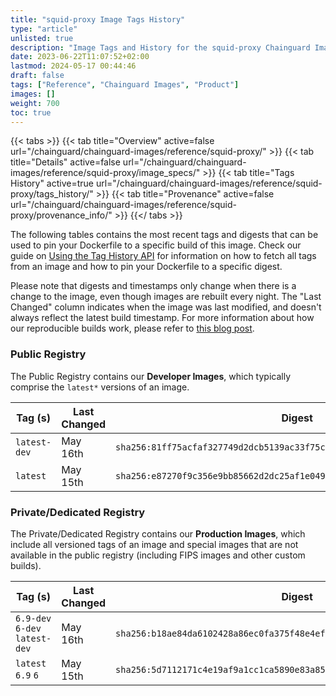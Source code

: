 ```yaml
---
title: "squid-proxy Image Tags History"
type: "article"
unlisted: true
description: "Image Tags and History for the squid-proxy Chainguard Image"
date: 2023-06-22T11:07:52+02:00
lastmod: 2024-05-17 00:44:46
draft: false
tags: ["Reference", "Chainguard Images", "Product"]
images: []
weight: 700
toc: true
---
```


{{< tabs >}}
{{< tab title="Overview" active=false url="/chainguard/chainguard-images/reference/squid-proxy/" >}}
{{< tab title="Details" active=false url="/chainguard/chainguard-images/reference/squid-proxy/image_specs/" >}}
{{< tab title="Tags History" active=true url="/chainguard/chainguard-images/reference/squid-proxy/tags_history/" >}}
{{< tab title="Provenance" active=false url="/chainguard/chainguard-images/reference/squid-proxy/provenance_info/" >}}
{{</ tabs >}}

The following tables contains the most recent tags and digests that can be used to pin your Dockerfile to a specific build of this image. Check our guide on [Using the Tag History API](/chainguard/chainguard-images/using-the-tag-history-api/) for information on how to fetch all tags from an image and how to pin your Dockerfile to a specific digest.

Please note that digests and timestamps only change when there is a change to the image, even though images are rebuilt every night. The "Last Changed" column indicates when the image was last modified, and doesn't always reflect the latest build timestamp. For more information about how our reproducible builds work, please refer to [this blog post](https://www.chainguard.dev/unchained/reproducing-chainguards-reproducible-image-builds).

### Public Registry
The Public Registry contains our **Developer Images**, which typically comprise the `latest*` versions of an image.

| Tag (s)       | Last Changed | Digest                                                                    |
|---------------|--------------|---------------------------------------------------------------------------|
|  `latest-dev` | May 16th     | `sha256:81ff75acfaf327749d2dcb5139ac33f75c95a6eba23b8e8ada019987b2f711a6` |
|  `latest`     | May 15th     | `sha256:e87270f9c356e9bb85662d2dc25af1e049a857a111f320e8122cfaae44513317` |


### Private/Dedicated Registry
The Private/Dedicated Registry contains our **Production Images**, which include all versioned tags of an image and special images that are not available in the public registry (including FIPS images and other custom builds).

| Tag (s)                         | Last Changed | Digest                                                                    |
|---------------------------------|--------------|---------------------------------------------------------------------------|
|  `6.9-dev` `6-dev` `latest-dev` | May 16th     | `sha256:b18ae84da6102428a86ec0fa375f48e4ef41518de032681d8626eaed7a4a7b6d` |
|  `latest` `6.9` `6`             | May 15th     | `sha256:5d7112171c4e19af9a1cc1ca5890e83a85a1a5be3699ea895709e846a128232d` |

